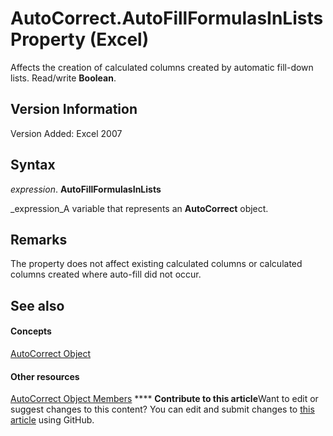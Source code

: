 
# AutoCorrect.AutoFillFormulasInLists Property (Excel)

Affects the creation of calculated columns created by automatic fill-down lists. Read/write  **Boolean**.


## Version Information

Version Added: Excel 2007 


## Syntax

 _expression_. **AutoFillFormulasInLists**

 _expression_A variable that represents an  **AutoCorrect** object.


## Remarks

 The property does not affect existing calculated columns or calculated columns created where auto-fill did not occur.


## See also


#### Concepts


 [AutoCorrect Object](2594722a-2ff9-7175-4d35-0da0ad413b0d.md)
#### Other resources


 [AutoCorrect Object Members](ee525804-da41-f613-3e2a-6f6b115dcdd6.md)
****   **Contribute to this article**Want to edit or suggest changes to this content? You can edit and submit changes to  [this article](https://github.com/jhershey00/VBA_Excel_Test/OpenXMLCon/articles/efef5f17-d50c-c21b-3c88-07f3092d2f25.md) using GitHub.

